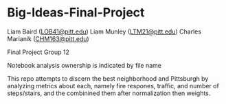 # Big-Ideas-Final-Project

Liam Baird (LOB41@pitt.edu)
Liam Munley (LTM21@pitt.edu)
Charles Marianik (CHM163@pitt.edu)

Final Project Group 12

Notebook analysis ownership is indicated by file name

This repo attempts to discern the best neighborhood and Pittsburgh by analyzing metrics about each, namely fire respones, traffic, and number of steps/stairs, and the combinined them after normalization then weights.
